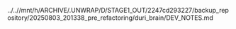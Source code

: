 ../..//mnt/h/ARCHIVE/.UNWRAP/D/STAGE1_OUT/2247cd293227/backup_repository/20250803_201338_pre_refactoring/duri_brain/DEV_NOTES.md